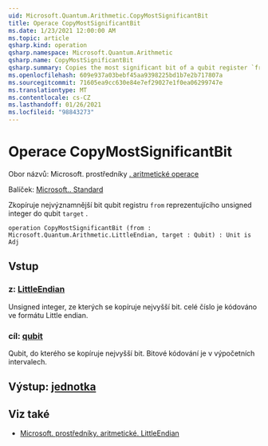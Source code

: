 ```yaml
---
uid: Microsoft.Quantum.Arithmetic.CopyMostSignificantBit
title: Operace CopyMostSignificantBit
ms.date: 1/23/2021 12:00:00 AM
ms.topic: article
qsharp.kind: operation
qsharp.namespace: Microsoft.Quantum.Arithmetic
qsharp.name: CopyMostSignificantBit
qsharp.summary: Copies the most significant bit of a qubit register `from` representing an unsigned integer into the qubit `target`.
ms.openlocfilehash: 609e937a03bebf45aa9398225bd1b7e2b717807a
ms.sourcegitcommit: 71605ea9cc630e84e7ef29027e1f0ea06299747e
ms.translationtype: MT
ms.contentlocale: cs-CZ
ms.lasthandoff: 01/26/2021
ms.locfileid: "98843273"
---
```

# <a name="copymostsignificantbit-operation"></a>Operace CopyMostSignificantBit

Obor názvů: Microsoft. prostředníky [. aritmetické operace](xref:Microsoft.Quantum.Arithmetic)

Balíček: [Microsoft.. Standard](https://nuget.org/packages/Microsoft.Quantum.Standard)


Zkopíruje nejvýznamnější bit qubit registru `from` reprezentujícího unsigned integer do qubit `target` .

```qsharp
operation CopyMostSignificantBit (from : Microsoft.Quantum.Arithmetic.LittleEndian, target : Qubit) : Unit is Adj
```


## <a name="input"></a>Vstup

### <a name="from--littleendian"></a>z: [LittleEndian](xref:Microsoft.Quantum.Arithmetic.LittleEndian)

Unsigned integer, ze kterých se kopíruje nejvyšší bit.
celé číslo je kódováno ve formátu Little endian.


### <a name="target--qubit"></a>cíl: [qubit](xref:microsoft.quantum.lang-ref.qubit)

Qubit, do kterého se kopíruje nejvyšší bit. Bitové kódování je v výpočetních intervalech.



## <a name="output--unit"></a>Výstup: [jednotka](xref:microsoft.quantum.lang-ref.unit)



## <a name="see-also"></a>Viz také

- [Microsoft. prostředníky. aritmetické. LittleEndian](xref:Microsoft.Quantum.Arithmetic.LittleEndian)